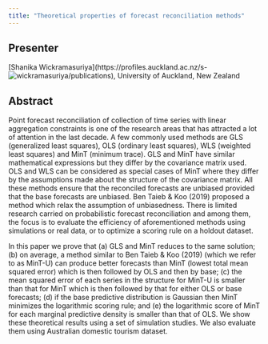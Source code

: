 ```yaml
---
title: "Theoretical properties of forecast reconciliation methods"
---
```


## Presenter

<div class = "figure">
[Shanika Wickramasuriya](https://profiles.auckland.ac.nz/s-wickramasuriya/publications), University of Auckland, New Zealand
<img src="/img/shanika.png" style="float:left;width=200px;height=200px">
</div>

## Abstract

Point forecast reconciliation of collection of time series with linear aggregation constraints is one of the research areas that has attracted a lot of attention in the last decade. A few commonly used methods are GLS (generalized least squares), OLS (ordinary least squares), WLS (weighted least squares) and MinT (minimum trace). GLS and MinT have similar mathematical expressions but they differ by the covariance matrix used. OLS and WLS can be considered as special cases of MinT where they differ by the assumptions made about the structure of the covariance matrix. All these methods ensure that the reconciled forecasts are unbiased provided that the base forecasts are unbiased. Ben Taieb & Koo (2019) proposed a method which relax the assumption of unbiasedness. There is limited research carried on probabilistic forecast reconciliation and among them, the focus is to evaluate the efficiency of aforementioned methods using simulations or real data, or to optimize a scoring rule on a holdout dataset.

In this paper we prove that (a) GLS and MinT reduces to the same solution; (b) on average, a method similar to Ben Taieb & Koo (2019) (which we refer to as MinT-U) can produce better forecasts than MinT (lowest total mean squared error) which is then followed by OLS and then by base; (c) the mean squared error of each series in the structure for MinT-U is smaller than that for MinT which is then followed by that for either OLS or base forecasts; (d) if the base predictive distribution is Gaussian then MinT minimizes the logarithmic scoring rule; and (e) the logarithmic score of MinT for each marginal predictive density is smaller than that of OLS. We show these theoretical results using a set of simulation studies. We also evaluate them using Australian domestic tourism dataset.

